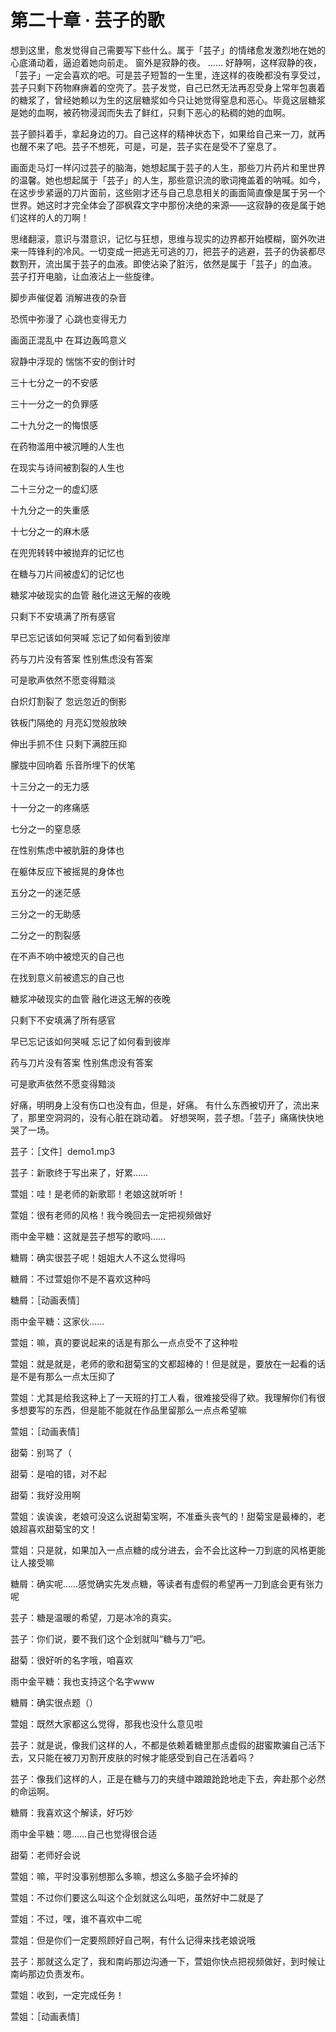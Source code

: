 # 第二十章 · 芸子的歌


想到这里，愈发觉得自己需要写下些什么。属于「芸子」的情绪愈发激烈地在她的心底涌动着，逼迫着她向前走。
窗外是寂静的夜。
……
好静啊，这样寂静的夜，「芸子」一定会喜欢的吧。可是芸子短暂的一生里，连这样的夜晚都没有享受过，芸子只剩下药物麻痹着的空壳了。芸子发觉，自己已然无法再忍受身上常年包裹着的糖浆了，曾经她赖以为生的这层糖浆如今只让她觉得窒息和恶心。毕竟这层糖浆是她的血啊，被药物浸润而失去了鲜红，只剩下恶心的粘稠的她的血啊。

芸子颤抖着手，拿起身边的刀。自己这样的精神状态下，如果给自己来一刀，就再也醒不来了吧。芸子不想死，可是，可是，芸子实在是受不了窒息了。

画面走马灯一样闪过芸子的脑海，她想起属于芸子的人生，那些刀片药片和里世界的温馨。她也想起属于「芸子」的人生，那些意识流的歌词掩盖着的呐喊。如今，在这步步紧逼的刀片面前，这些刚才还与自己息息相关的画面简直像是属于另一个世界。她这时才完全体会了邵枫霖文字中那份决绝的来源——这寂静的夜是属于她们这样的人的刀啊！

思绪翻滚，意识与潜意识，记忆与狂想，思维与现实的边界都开始模糊，窗外吹进来一阵锋利的冷风。一切变成一把逃无可逃的刀，把芸子的逃避，芸子的伪装都尽数割开，流出属于芸子的血液。即使沾染了脏污，依然是属于「芸子」的血液。
芸子打开电脑，让血液沾上一些旋律。

脚步声催促着 消解进夜的杂音

恐慌中弥漫了 心跳也变得无力

画面正混乱中 在耳边轰鸣意义

寂静中浮现的 惴惴不安的倒计时

三十七分之一的不安感

三十一分之一的负罪感

二十九分之一的悔恨感

在药物滥用中被沉睡的人生也

在现实与诗间被割裂的人生也

二十三分之一的虚幻感

十九分之一的失重感

十七分之一的麻木感

在兜兜转转中被抛弃的记忆也

在糖与刀片间被虚幻的记忆也

糖浆冲破现实的血管 融化进这无解的夜晚

只剩下不安填满了所有感官

早已忘记该如何哭喊 忘记了如何看到彼岸

药与刀片没有答案 性别焦虑没有答案

可是歌声依然不愿变得黯淡


白炽灯割裂了 忽远忽近的倒影

铁板门隔绝的 月亮幻觉般放映

伸出手抓不住 只剩下满腔压抑

朦胧中回响着 乐音所埋下的伏笔

十三分之一的无力感

十一分之一的疼痛感

七分之一的窒息感

在性别焦虑中被肮脏的身体也

在躯体反应下被摇晃的身体也

五分之一的迷茫感

三分之一的无助感

二分之一的割裂感

在不声不响中被熄灭的自己也

在找到意义前被遗忘的自己也


糖浆冲破现实的血管 融化进这无解的夜晚

只剩下不安填满了所有感官

早已忘记该如何哭喊 忘记了如何看到彼岸

药与刀片没有答案 性别焦虑没有答案

可是歌声依然不愿变得黯淡


好痛，明明身上没有伤口也没有血，但是，好痛。
有什么东西被切开了，流出来了，那里空洞洞的，没有心脏在跳动着。
好想哭啊，芸子想。「芸子」痛痛快快地哭了一场。

芸子：［文件］demo1.mp3

芸子：新歌终于写出来了，好累……

萱姐：哇！是老师的新歌耶！老娘这就听听！

萱姐：很有老师的风格！我今晚回去一定把视频做好

雨中金平糖：这就是芸子想写的歌吗……

糖屑：确实很芸子呢！姐姐大人不这么觉得吗

糖屑：不过萱姐你不是不喜欢这种吗

糖屑：［动画表情］

雨中金平糖：这家伙……

萱姐：嘛，真的要说起来的话是有那么一点点受不了这种啦

萱姐：就是就是，老师的歌和甜菊宝的文都超棒的！但是就是，要放在一起看的话是不是有那么一点太压抑了

萱姐：尤其是给我这种上了一天班的打工人看，很难接受得了欸。我理解你们有很多想要写的东西，但是能不能就在作品里留那么一点点希望嘛

萱姐：［动画表情］

甜菊：别骂了（

甜菊：是咱的错，对不起

甜菊：我好没用啊

萱姐：诶诶诶，老娘可没这么说甜菊宝啊，不准垂头丧气的！甜菊宝是最棒的，老娘超喜欢甜菊宝的文！

萱姐：只是就，如果加入一点点糖的成分进去，会不会比这种一刀到底的风格更能让人接受嘛

糖屑：确实呢……感觉确实先发点糖，等读者有虚假的希望再一刀到底会更有张力呢

芸子：糖是温暖的希望，刀是冰冷的真实。

芸子：你们说，要不我们这个企划就叫“糖与刀”吧。

甜菊：很好听的名字哦，咱喜欢

雨中金平糖：我也支持这个名字www

糖屑：确实很点题（）

萱姐：既然大家都这么觉得，那我也没什么意见啦

芸子：就是说，像我们这样的人，不都是依赖着糖里那点虚假的甜蜜欺骗自己活下去，又只能在被刀刃割开皮肤的时候才能感受到自己在活着吗？

芸子：像我们这样的人，正是在糖与刀的夹缝中踉踉跄跄地走下去，奔赴那个必然的命运啊。

糖屑：我喜欢这个解读，好巧妙

雨中金平糖：嗯……自己也觉得很合适

甜菊：老师好会说

萱姐：嘛，平时没事别想那么多嘛，想这么多脑子会坏掉的

萱姐：不过你们要这么叫这个企划就这么叫吧，虽然好中二就是了

萱姐：不过，嘿，谁不喜欢中二呢

萱姐：但是你们一定要照顾好自己啊，有什么记得来找老娘说哦

芸子：那就这么定了，我和南屿那边沟通一下，萱姐你快点把视频做好，到时候让南屿那边负责发布。

萱姐：收到，一定完成任务！

萱姐：［动画表情］



